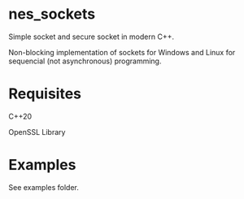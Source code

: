 # nes_sockets

Simple socket and secure socket in modern C++. 

Non-blocking implementation of sockets for Windows and Linux for sequencial (not asynchronous) programming.

# Requisites

C++20

OpenSSL Library

# Examples

See examples folder.
